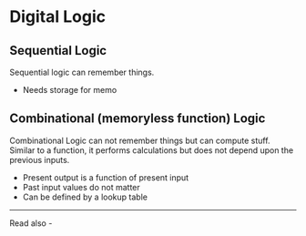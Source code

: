 # Digital Logic


## Sequential Logic
Sequential logic can remember things.
- Needs storage for memo



## Combinational (memoryless function) Logic
Combinational Logic can not remember things but can compute stuff. Similar to a function, it performs calculations but does not depend upon the previous inputs.

- Present output is a function of present input
- Past input values do not matter
- Can be defined by a lookup table


---
Read also - 
